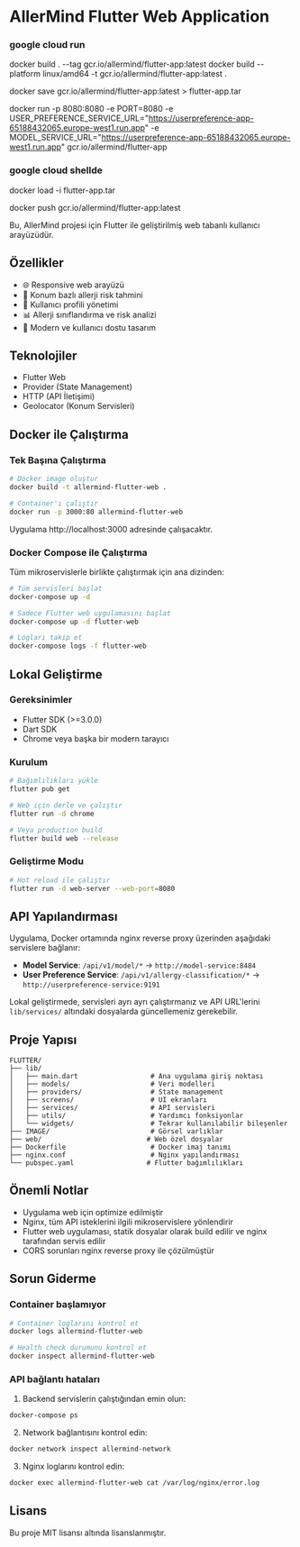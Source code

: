 # AllerMind Flutter Web Application

### google cloud run
docker build . --tag gcr.io/allermind/flutter-app:latest 
docker build --platform linux/amd64 -t gcr.io/allermind/flutter-app:latest .

docker save gcr.io/allermind/flutter-app:latest > flutter-app.tar


docker run -p 8080:8080 -e PORT=8080 -e USER_PREFERENCE_SERVICE_URL="https://userpreference-app-65188432065.europe-west1.run.app" -e MODEL_SERVICE_URL="https://userpreference-app-65188432065.europe-west1.run.app" gcr.io/allermind/flutter-app

### google cloud shellde
docker load -i flutter-app.tar

docker push gcr.io/allermind/flutter-app:latest


Bu, AllerMind projesi için Flutter ile geliştirilmiş web tabanlı kullanıcı arayüzüdür.

## Özellikler

- 🌐 Responsive web arayüzü
- 📍 Konum bazlı allerji risk tahmini
- 👤 Kullanıcı profili yönetimi
- 📊 Allerji sınıflandırma ve risk analizi
- 🎨 Modern ve kullanıcı dostu tasarım

## Teknolojiler

- Flutter Web
- Provider (State Management)
- HTTP (API İletişimi)
- Geolocator (Konum Servisleri)

## Docker ile Çalıştırma

### Tek Başına Çalıştırma

```bash
# Docker image oluştur
docker build -t allermind-flutter-web .

# Container'ı çalıştır
docker run -p 3000:80 allermind-flutter-web
```

Uygulama http://localhost:3000 adresinde çalışacaktır.

### Docker Compose ile Çalıştırma

Tüm mikroservislerle birlikte çalıştırmak için ana dizinden:

```bash
# Tüm servisleri başlat
docker-compose up -d

# Sadece Flutter web uygulamasını başlat
docker-compose up -d flutter-web

# Logları takip et
docker-compose logs -f flutter-web
```

## Lokal Geliştirme

### Gereksinimler

- Flutter SDK (>=3.0.0)
- Dart SDK
- Chrome veya başka bir modern tarayıcı

### Kurulum

```bash
# Bağımlılıkları yükle
flutter pub get

# Web için derle ve çalıştır
flutter run -d chrome

# Veya production build
flutter build web --release
```

### Geliştirme Modu

```bash
# Hot reload ile çalıştır
flutter run -d web-server --web-port=8080
```

## API Yapılandırması

Uygulama, Docker ortamında nginx reverse proxy üzerinden aşağıdaki servislere bağlanır:

- **Model Service**: `/api/v1/model/*` → `http://model-service:8484`
- **User Preference Service**: `/api/v1/allergy-classification/*` → `http://userpreference-service:9191`

Lokal geliştirmede, servisleri ayrı ayrı çalıştırmanız ve API URL'lerini `lib/services/` altındaki dosyalarda güncellemeniz gerekebilir.

## Proje Yapısı

```
FLUTTER/
├── lib/
│   ├── main.dart                  # Ana uygulama giriş noktası
│   ├── models/                    # Veri modelleri
│   ├── providers/                 # State management
│   ├── screens/                   # UI ekranları
│   ├── services/                  # API servisleri
│   ├── utils/                     # Yardımcı fonksiyonlar
│   └── widgets/                   # Tekrar kullanılabilir bileşenler
├── IMAGE/                         # Görsel varlıklar
├── web/                          # Web özel dosyalar
├── Dockerfile                     # Docker imaj tanımı
├── nginx.conf                     # Nginx yapılandırması
└── pubspec.yaml                  # Flutter bağımlılıkları
```

## Önemli Notlar

- Uygulama web için optimize edilmiştir
- Nginx, tüm API isteklerini ilgili mikroservislere yönlendirir
- Flutter web uygulaması, statik dosyalar olarak build edilir ve nginx tarafından servis edilir
- CORS sorunları nginx reverse proxy ile çözülmüştür

## Sorun Giderme

### Container başlamıyor

```bash
# Container loglarını kontrol et
docker logs allermind-flutter-web

# Health check durumunu kontrol et
docker inspect allermind-flutter-web
```

### API bağlantı hataları

1. Backend servislerin çalıştığından emin olun:
```bash
docker-compose ps
```

2. Network bağlantısını kontrol edin:
```bash
docker network inspect allermind-network
```

3. Nginx loglarını kontrol edin:
```bash
docker exec allermind-flutter-web cat /var/log/nginx/error.log
```

## Lisans

Bu proje MIT lisansı altında lisanslanmıştır.
